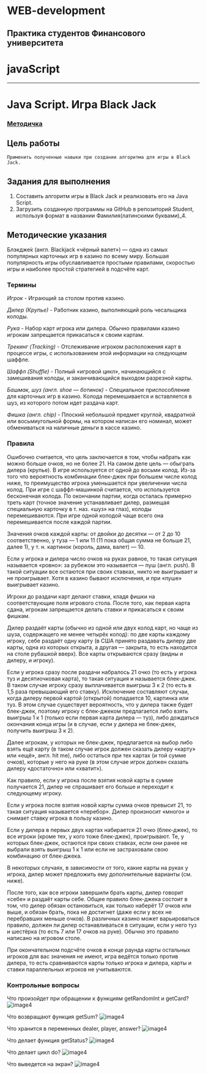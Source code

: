 # WEB-development


## Практика студентов Финансового университета


# javaScript
__________________________________________



# Java Script. Игра Black Jack

### [Методичка](https://docs.google.com/document/d/1IkshSUprLN6kPMoTX4wv8Y_4PSweQluf/edit#)


## Цель работы

    Применить полученные навыки при создании алгоритма для игры в Black Jack.

## Задания для выполнения
1. Составить алгоритм игры в Black Jack и реализовать его на Java Script.
2. Загрузить созданную программы на GitHub в репозиторий Student, используя формат в названии Фамилия(латинскими буквами)_4.


## Методические указания
Блэкдже́к (англ. Blackjack «чёрный валет») — одна из самых популярных карточных игр в казино по всему миру. Большая популярность игры обуславливается простыми правилами, скоростью игры и наиболее простой стратегией в подсчёте карт. 

### Термины
*Игрок* - Играющий за столом против казино.

*Дилер (Крупье)* - Работник казино, выполняющий роль чесальщика колоды.

*Рука* - Набор карт игрока или дилера. Обычно правилами казино игрокам запрещается прикасаться к своим картам.

*Трекинг (Tracking)* - Отслеживание игроком расположения карт в процессе игры, с использованием этой информации на следующем шаффле.

*Шаффл (Shuffle)* - Полный «игровой цикл», начинающийся с замешивания колоды, и заканчивающийся выходом разрезной карты.

*Башмак, шуз (англ. shoe — ботинок)* - Специальное приспособление для карточных игр в казино. Колода перемешивается и вставляется в шуз, из которого потом идет раздача карт. 

*Фишка (англ. chip)* - Плоский небольшой предмет круглой, квадратной или восьмиугольной формы, на котором написан его номинал, может обмениваться на наличные деньги в кассе казино.


### Правила

Ошибочно считается, что цель заключается в том, чтобы набрать как можно больше очков, но не более 21. На самом деле цель — обыграть дилера (крупье). В игре используется от одной до восьми колод. Из-за того что вероятность комбинации блек-джек при большем числе колод ниже, то преимущество игрока уменьшается при увеличении числа колод. При игре с шаффл-машинкой считается, что используется бесконечная колода. По окончании партии, когда осталась примерно треть карт (точное значение устанавливает дилер, размещая специальную карточку в т. наз. «шуз» на глаз), колоды перемешиваются. При игре одной колодой чаще всего она перемешивается после каждой партии.

Значения очков каждой карты: от двойки до десятки — от 2 до 10 соответственно, у туза — 1 или 11 (11 пока общая сумма не больше 21, далее 1), у т. н. картинок (король, дама, валет) — 10.

Если у игрока и дилера число очков на руках равное, то такая ситуация называется «ровно»: за рубежом это называется — пуш (англ. push). В такой ситуации все остаются при своих ставках, никто не выигрывает и не проигрывает. Хотя в казино бывают исключения, и при «пуше» выигрывает казино.

Игроки до раздачи карт делают ставки, кладя фишки на соответствующие поля игрового стола. После того, как первая карта сдана, игрокам запрещается делать ставки и прикасаться к своим фишкам.

Дилер раздаёт карты (обычно из одной или двух колод карт, но чаще из шуза, содержащего не менее четырёх колод): по две карты каждому игроку, себе раздаёт одну карту (в США принято раздавать дилеру две карты, одна из которых открыта, а другая — закрыта, то есть находится на столе рубашкой вверх). Все карты открываются сразу (видны и дилеру, и игроку).

Если у игрока сразу после раздачи набралось 21 очко (то есть у игрока туз и десятиочковая карта), то такая ситуация и называется блек-джек. В таком случае игроку сразу выплачивается выигрыш 3 к 2 (то есть в 1,5 раза превышающий его ставку). Исключение составляют случаи, когда дилеру первой картой (открытой) попадается 10, картинка или туз. В этом случае существует вероятность, что у дилера также будет блек-джек, поэтому игроку с блек-джеком предлагается либо взять выигрыш 1 к 1 (только если первая карта дилера — туз), либо дождаться окончания конца игры (и в случае, если у дилера не блек-джек, получить выигрыш 3 к 2). 

Далее игрокам, у которых не блек-джек, предлагается на выбор либо взять ещё карту (в таком случае игрок должен сказать дилеру «карту» или «ещё», англ. hit me), либо остаться при тех картах (и той сумме очков), которые у него на руке (в этом случае игрок должен сказать дилеру «достаточно» или «хватит»). 

Как правило, если у игрока после взятия новой карты в сумме получается 21, дилер не спрашивает его больше и переходит к следующему игроку.

Если у игрока после взятия новой карты сумма очков превысит 21, то такая ситуация называется «перебор». Дилер произносит «много» и снимает ставку игрока в пользу казино.

Если у дилера в первых двух картах набирается 21 очко (блек-джек), то все игроки (кроме тех, у кого тоже блек-джек), проигрывают. Те, у которых блек-джек, остаются при своих ставках, если они ранее не выбрали взять выигрыш 1 к 1 или если не застраховали свою комбинацию от блек-джека.

В некоторых случаях, в зависимости от того, какие карты на руках у игрока, дилер может предложить ему дополнительные варианты (см. ниже).

После того, как все игроки завершили брать карты, дилер говорит «себе» и раздаёт карты себе. Общее правило блек-джека состоит в том, что дилер обязан остановиться, как только наберёт 17 очков или выше, и обязан брать, пока не достигнет (даже если у всех не перебравших меньше очков). В различных казино может варьироваться правило, должен ли дилер останавливаться в ситуации, если у него туз и шестёрка (то есть 7 или 17 очков на руке). Обычно это правило написано на игровом столе.

При окончательном подсчёте очков в конце раунда карты остальных игроков для вас значения не имеют, игра ведётся только против дилера, то есть сравниваются карты только игрока и дилера, карты и ставки параллельных игроков не учитываются.

### Контрольные вопросы
Что произойдет при обращении к функциям getRandomInt и getCard?
![image4](images/image2.png "image4") 


Что возвращают функция getSum?
![image4](images/image4.png "image4") 

Что хранится в переменных dealer, player, answer?
![image4](images/image3.png "image4") 


Что делает функция getStatus?
![image4](images/image6.png "image4") 


Что делает цикл do?
![image4](images/image5.png "image4") 

Что выведется на экран?
![image4](images/image1.png "image4") 


